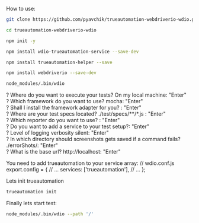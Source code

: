 How to use:
```bash
git clone https://github.com/pyavchik/trueautomation-webdriverio-wdio.git
```
```bash
cd trueautomation-webdriverio-wdio
```
```bash
npm init -y
```
```bash
npm install wdio-trueautomation-service --save-dev
```
```bash
npm install trueautomation-helper --save
```
```bash
npm install webdriverio --save-dev
```
```bash
node_modules/.bin/wdio
```

? Where do you want to execute your tests? On my local machine: "Enter"<br>
? Which framework do you want to use? mocha: "Enter"<br>
? Shall I install the framework adapter for you? : "Enter"<br>
? Where are your test specs located? ./test/specs/**/*.js : "Enter"<br>
? Which reporter do you want to use? : "Enter"<br>
? Do you want to add a service to your test setup?: "Enter"<br> 
? Level of logging verbosity silent: "Enter"<br>
? In which directory should screenshots gets saved if a command fails? ./errorShots/: "Enter"<br>
? What is the base url? http://localhost: "Enter"<br>


You need to add trueautomation to your service array:
// wdio.conf.js
export.config = {
  // ...
  services: ['trueautomation'],
  // ...
};

Lets init trueautomation
```bash
trueautomation init
```


Finally lets start test:
```bash
node_modules/.bin/wdio --path '/'
```

